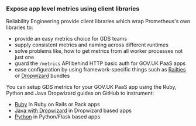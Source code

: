 ### Expose app level metrics using client libraries

Reliability Engineering provide client libraries which wrap Prometheus's own libraries to:

- provide an easy metrics choice for GDS teams
- supply consistent metrics and naming across different runtimes
- solve problems like, how to get metrics from all worker processes not just one
- guard the `/metrics` API behind HTTP basic auth for GOV.UK PaaS apps
- ease configuration by using framework-specific things such as [Railties](https://github.com/rails/rails/tree/master/railties) or [Dropwizard](https://www.dropwizard.io/1.3.2/docs/) bundles

You can setup GDS metrics for your GOV.UK PaaS app using the Ruby, Python and Java Dropwizard guides on GitHub to instrument:

- [Ruby](https://github.com/alphagov/gds_metrics_ruby) in Ruby on Rails or Rack apps
- [Java with Dropwizard](https://github.com/alphagov/gds_metrics_dropwizard)  in Dropwizard based apps
- [Python](https://github.com/alphagov/gds_metrics_python) in Python/Flask based apps
